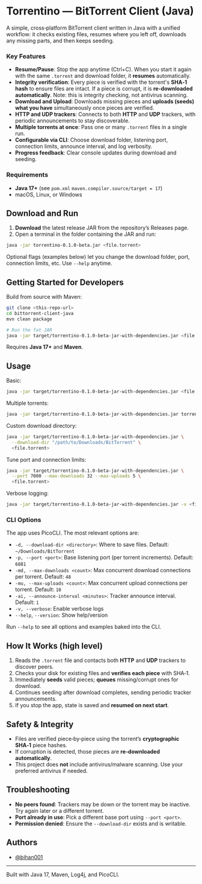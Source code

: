 # Torrentino — BitTorrent Client (Java)

A simple, cross‑platform BitTorrent client written in Java with a unified workflow: it checks existing files, resumes where you left off, downloads any missing parts, and then keeps seeding.

### Key Features
- **Resume/Pause**: Stop the app anytime (Ctrl+C). When you start it again with the same `.torrent` and download folder, it **resumes** automatically.
- **Integrity verification**: Every piece is verified with the torrent's **SHA‑1 hash** to ensure files are intact. If a piece is corrupt, it is **re-downloaded automatically**. Note: this is integrity checking, not antivirus scanning.
- **Download and Upload**: Downloads missing pieces and **uploads (seeds) what you have** simultaneously once pieces are verified.
- **HTTP and UDP trackers**: Connects to both **HTTP** and **UDP** trackers, with periodic announcements to stay discoverable.
- **Multiple torrents at once**: Pass one or many `.torrent` files in a single run.
- **Configurable via CLI**: Choose download folder, listening port, connection limits, announce interval, and log verbosity.
- **Progress feedback**: Clear console updates during download and seeding.

### Requirements
- **Java 17+** (see `pom.xml` `maven.compiler.source/target = 17`)
- macOS, Linux, or Windows

## Download and Run
1. **Download** the latest release JAR from the repository’s Releases page.
2. Open a terminal in the folder containing the JAR and run:

```bash
java -jar torrentino-0.1.0-beta.jar <file.torrent>
```

Optional flags (examples below) let you change the download folder, port, connection limits, etc. Use `--help` anytime.

## Getting Started for Developers
Build from source with Maven:

```bash
git clone <this-repo-url>
cd bittorrent-client-java
mvn clean package

# Run the fat JAR
java -jar target/torrentino-0.1.0-beta-jar-with-dependencies.jar <file.torrent>
```

Requires **Java 17+** and **Maven**.

## Usage
Basic:

```bash
java -jar target/torrentino-0.1.0-beta-jar-with-dependencies.jar <file.torrent>
```

Multiple torrents:

```bash
java -jar target/torrentino-0.1.0-beta-jar-with-dependencies.jar torrent1.torrent torrent2.torrent
```

Custom download directory:

```bash
java -jar target/torrentino-0.1.0-beta-jar-with-dependencies.jar \
  --download-dir "/path/to/Downloads/BitTorrent" \
  <file.torrent>
```

Tune port and connection limits:

```bash
java -jar target/torrentino-0.1.0-beta-jar-with-dependencies.jar \
  --port 7000 --max-downloads 32 --max-uploads 5 \
  <file.torrent>
```

Verbose logging:

```bash
java -jar target/torrentino-0.1.0-beta-jar-with-dependencies.jar -v <file.torrent>
```

### CLI Options
The app uses PicoCLI. The most relevant options are:

- `-d, --download-dir <directory>`: Where to save files. Default: `~/Downloads/BitTorrent`
- `-p, --port <port>`: Base listening port (per torrent increments). Default: `6881`
- `-md, --max-downloads <count>`: Max concurrent download connections per torrent. Default: `48`
- `-mu, --max-uploads <count>`: Max concurrent upload connections per torrent. Default: `10`
- `-ai, --announce-interval <minutes>`: Tracker announce interval. Default: `1`
- `-v, --verbose`: Enable verbose logs
- `--help`, `--version`: Show help/version

Run `--help` to see all options and examples baked into the CLI.

## How It Works (high level)
1. Reads the `.torrent` file and contacts both **HTTP** and **UDP** trackers to discover peers.
2. Checks your disk for existing files and **verifies each piece** with SHA‑1.
3. Immediately **seeds** valid pieces; **queues** missing/corrupt ones for download.
4. Continues seeding after download completes, sending periodic tracker announcements.
5. If you stop the app, state is saved and **resumed on next start**.

## Safety & Integrity
- Files are verified piece‑by‑piece using the torrent’s **cryptographic SHA‑1** piece hashes.
- If corruption is detected, those pieces are **re-downloaded automatically**.
- This project does **not** include antivirus/malware scanning. Use your preferred antivirus if needed.

## Troubleshooting
- **No peers found**: Trackers may be down or the torrent may be inactive. Try again later or a different torrent.
- **Port already in use**: Pick a different base port using `--port <port>`.
- **Permission denied**: Ensure the `--download-dir` exists and is writable.

## Authors
- [@bihan001](https://github.com/bihan001)

---
Built with Java 17, Maven, Log4j, and PicoCLI.
